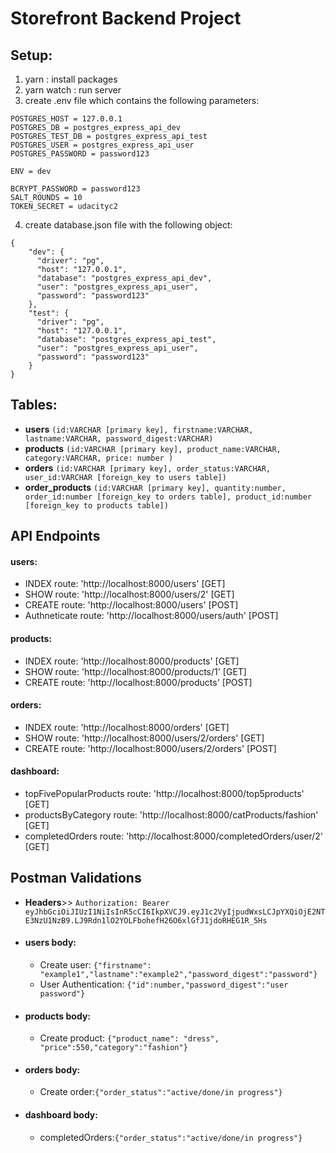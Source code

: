 # Storefront Backend Project

## Setup:
1. yarn : install packages
2. yarn watch : run server
3. create .env file which contains the following parameters:
```
POSTGRES_HOST = 127.0.0.1
POSTGRES_DB = postgres_express_api_dev
POSTGRES_TEST_DB = postgres_express_api_test
POSTGRES_USER = postgres_express_api_user
POSTGRES_PASSWORD = password123

ENV = dev

BCRYPT_PASSWORD = password123
SALT_ROUNDS = 10
TOKEN_SECRET = udacityc2
```
4. create database.json file with the following object:
```
{
    "dev": {
      "driver": "pg",
      "host": "127.0.0.1",
      "database": "postgres_express_api_dev",
      "user": "postgres_express_api_user",
      "password": "password123"
    },
    "test": {
      "driver": "pg",
      "host": "127.0.0.1",
      "database": "postgres_express_api_test",
      "user": "postgres_express_api_user",
      "password": "password123"
    }
}
```

## Tables:
* **users** ```(id:VARCHAR [primary key], firstname:VARCHAR, lastname:VARCHAR, password_digest:VARCHAR)```
* **products** ```(id:VARCHAR [primary key], product_name:VARCHAR, category:VARCHAR, price: number )```
* **orders** ```(id:VARCHAR [primary key], order_status:VARCHAR, user_id:VARCHAR [foreign_key to users table])```
* **order_products** ```(id:VARCHAR [primary key], quantity:number, order_id:number [foreign_key to orders table], product_id:number [foreign_key to products table])```


## API Endpoints
#### users:
* INDEX route: 'http://localhost:8000/users' [GET] 
* SHOW route: 'http://localhost:8000/users/2' [GET] 
* CREATE route: 'http://localhost:8000/users' [POST] 
* Authneticate route: 'http://localhost:8000/users/auth' [POST] 
#### products:
* INDEX route: 'http://localhost:8000/products' [GET] 
* SHOW route: 'http://localhost:8000/products/1' [GET] 
* CREATE route: 'http://localhost:8000/products' [POST] 
#### orders:
* INDEX route: 'http://localhost:8000/orders' [GET] 
* SHOW route: 'http://localhost:8000/users/2/orders' [GET] 
* CREATE route: 'http://localhost:8000/users/2/orders' [POST] 
#### dashboard:
* topFivePopularProducts route: 'http://localhost:8000/top5products' [GET]
* productsByCategory route: 'http://localhost:8000/catProducts/fashion' [GET]
* completedOrders route: 'http://localhost:8000/completedOrders/user/2' [GET]

## Postman Validations
* **Headers**>> ```Authorization: Bearer eyJhbGciOiJIUzI1NiIsInR5cCI6IkpXVCJ9.eyJ1c2VyIjpudWxsLCJpYXQiOjE2NTE3NzU1NzB9.LJ9Rdn1lO2YOLFbohefH26O6xlGfJ1jdoRHEG1R_5Hs```
* #### users body:
    * Create user: ```{"firstname": "example1","lastname":"example2","password_digest":"password"}```
    *  User Authentication: ```{"id":number,"password_digest":"user password"}```
* #### products body:
    * Create product: ```{"product_name": "dress", "price":550,"category":"fashion"}```
* #### orders body:
    * Create order:```{"order_status":"active/done/in progress"}```
* #### dashboard body:
    * completedOrders:```{"order_status":"active/done/in progress"}```